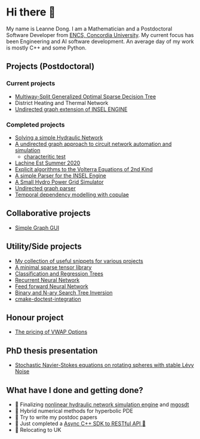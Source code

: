 # Hi there 👋

My name is Leanne Dong. I am a Mathematician and a Postdoctoral Software Developer from [ENCS, Concordia University](https://www.concordia.ca/offices/ci/ifo/ENCS.html). My current focus has been Engineering and AI software development.
An average day of my work is mostly C++ and some Python.

## Projects (Postdoctoral)

### Current projects 

- [Multiway-Split Generalized Optimal Sparse Decision Tree](https://gitlab.com/leannejdong/mgosdt)
- District Heating and Thermal Network
- [Undirected graph extension of INSEL ENGINE](https://insel4d.ca/en/home_en.html)

### Completed projects

- [Solving a simple Hydraulic Network](https://github.com/leannejdong/SimpleHydraulicNetwork)
- [A undirected graph approach to circuit network automation and simulation](https://github.com/leannejdong/autocircuit)
   - [characteritic test](https://github.com/leannejdong/testing-circuits)
- [Lachine Est Summer 2020](https://github.com/leannejdong/Lachine-Est)
- [Explicit algorithms to the Volterra Equations of 2nd Kind](https://github.com/leannejdong/Explicit_Volterra)
- [A simple Parser for the INSEL Engine](https://github.com/leannejdong/Parser_Pilar)
- [A Small Hydro Power Grid Simulator](https://github.com/leannejdong/GridSimulator/blob/master/README.md)
- [Undirected graph parser](https://github.com/leannejdong/UndirectedGraph_PARSER)
- [Temporal dependency modelling with copulae](https://github.com/leannejdong/data-social-science)

## Collaborative projects

- [Simple Graph GUI](https://github.com/leannejdong/simple-graph-tool)

## Utility/Side projects
- [My collection of useful snippets for various projects](https://github.com/leannejdong/snippets)
- [A minimal sparse tensor library](https://github.com/leannejdong/SparseTensor)
- [Classification and Regression Trees](https://github.com/leannejdong/CART)
- [Recurrent Neural Network](https://github.com/leannejdong/rnn)
- [Feed forward Neural Network](https://github.com/leannejdong/fnn)
- [Binary and N-ary Search Tree Inversion](https://github.com/leannejdong/BST_Inv)
- [cmake-doctest-integration](https://github.com/leannejdong/cmake_doctest_integration)

## Honour project

- [The pricing of VWAP Options](https://github.com/leannejdong/VWAPOpt)

## PhD thesis presentation
- [Stochastic Navier-Stokes equations on rotating spheres with stable Lévy Noise](https://github.com/leannejdong/SNSE_spheres)

## What have I done and getting done?
- 🔭 Finalizing [nonlinear hydraulic network simulation engine](https://github.com/leannejdong/EngineSim) and [mgosdt](https://gitlab.com/leannejdong/mgosdt)
- 🌱 Hybrid numerical methods for hyperbolic PDE
- 🌱 Try to write my postdoc papers
- 🔭 Just completed a [Async C++ SDK to RESTful API 💜](https://github.com/bitwyre/sdk/tree/develop/cpp)
- 🌱 Relocating to UK
